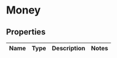 
# Money

## Properties
Name | Type | Description | Notes
------------ | ------------- | ------------- | -------------



